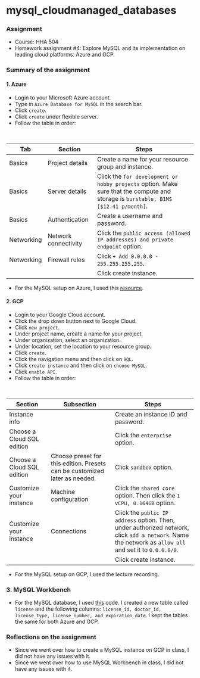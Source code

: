 # mysql_cloudmanaged_databases

### **Assignment**
- Course: HHA 504
- Homework assignment #4: Explore MySQL and its implementation on leading cloud platforms: Azure and GCP. 
  
### **Summary of the assignment**

#### 1. Azure
- Login to your Microsoft Azure account.
- Type in `Azure Database for MySQL` in the search bar.
- Click `create`.
- Click `create` under flexible server.
- Follow the table in order:
<br>

  | Tab | Section | Steps |
  | --- | --- | --- |
  | Basics | Project details | Create a name for your resource group and instance. |
  | Basics | Server details | Click the `for development or hobby projects` option. Make sure that the compute and storage is `burstable, B1MS [$12.41 p/month]`. |
  | Basics | Authentication | Create a username and password. |
  | Networking | Network connectivity | Click the `public access (allowed IP addresses) and private endpoint` option. |
  | Networking | Firewall rules | Click `+ Add 0.0.0.0 - 255.255.255.255`. |
  | | | Click create instance. |

- For the MySQL setup on Azure, I used this [resource](https://learn.microsoft.com/en-us/azure/mysql/flexible-server/connect-workbench).

#### 2. GCP
- Login to your Google Cloud account.
- Click the drop down button next to Google Cloud. 
- Click `new project`.
- Under project name, create a name for your project.
- Under organization, select an organization.
- Under location, set the location to your resource group.
- Click `create`.
- Click the navigation menu and then click on `SQL`.
- Click `create instance` and then click on `choose MySQL`.
- Click `enable API`.
- Follow the table in order:
<br>

  | Section | Subsection | Steps |
  | --- | --- | --- |
  | Instance info | | Create an instance ID and password. |
  | Choose a Cloud SQL edition | | Click the `enterprise` option. |
  | Choose a Cloud SQL edition | Choose preset for this edition. Presets can be customized later as needed. | Click `sandbox` option. |
  | Customize your instance | Machine configuration | Click the `shared core` option. Then click the `1 vCPU, 0.164GB` option. |
  | Customize your instance | Connections | Click the `public IP address` option. Then, under authorized network, click `add a network`. Name the network as `allow all` and set it to `0.0.0.0/0`. |
  | | | Click create instance. |

- For the MySQL setup on GCP, I used the lecture recording.

### 3. MySQL Workbench
- For the MySQL database, I used [this](https://github.com/hantswilliams/HHA_504_2023/blob/main/WK4/code/1_n_create.sql) code. I created a new table called `license` and the following columns: `license_id, doctor_id, license_type, license_number, and expiration_date`. I kept the tables the same for both Azure and GCP.
  
### **Reflections on the assignment**
- Since we went over how to create a MySQL instance on GCP in class, I did not have any issues with it.
- Since we went over how to use MySQL Workbench in class, I did not have any issues with it.
